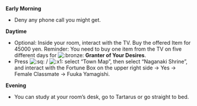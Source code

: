 **Early Morning**

- Deny any phone call you might get.

**Daytime**

- Optional: Inside your room, interact with the TV. Buy the offered Item for 45000 yen. Reminder: You need to buy one item from the TV on five different days for ![:bronze:](/assets/bronze.png) **Granter of Your Desires**.
- Press ![:sq:](/assets/square.png) / ![:x1:](/assets/x1.png) select “Town Map”, then select “Naganaki Shrine”, and interact with the Fortune Box on the upper right side -> Yes -> Female Classmate -> Fuuka Yamagishi.

**Evening**

- You can study at your room’s desk, go to Tartarus or go straight to bed.
